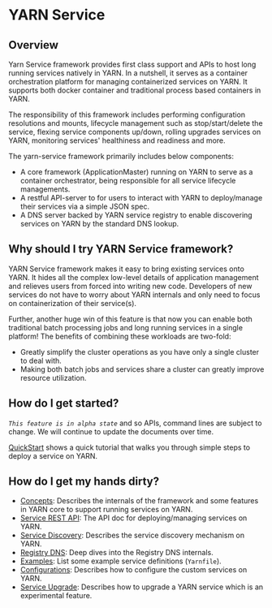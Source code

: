 <!---
  Licensed under the Apache License, Version 2.0 (the "License");
  you may not use this file except in compliance with the License.
  You may obtain a copy of the License at

   http://www.apache.org/licenses/LICENSE-2.0

  Unless required by applicable law or agreed to in writing, software
  distributed under the License is distributed on an "AS IS" BASIS,
  WITHOUT WARRANTIES OR CONDITIONS OF ANY KIND, either express or implied.
  See the License for the specific language governing permissions and
  limitations under the License. See accompanying LICENSE file.
-->

# YARN Service
## Overview
Yarn Service framework provides first class support and APIs to host long running services natively in YARN. 
In a nutshell, it serves as a container orchestration platform for managing containerized services on YARN. It supports both docker container
and traditional process based containers in YARN.

The responsibility of this framework includes performing configuration resolutions and mounts, 
lifecycle management such as stop/start/delete the service, flexing service components up/down, rolling upgrades services on YARN, monitoring services' healthiness and readiness and more.

The yarn-service framework primarily includes below components:

* A core framework (ApplicationMaster) running on YARN to serve as a container orchestrator, being responsible for all service lifecycle managements.
* A restful API-server to for users to interact with YARN to deploy/manage their services via a simple JSON spec.
* A DNS server backed by YARN service registry to enable discovering services on YARN by the standard DNS lookup.

## Why should I try YARN Service framework?

YARN Service framework makes it easy to bring existing services onto YARN.
It hides all the complex low-level details of application management and relieves
users from forced into writing new code. Developers of new services do not have
to worry about YARN internals and only need to focus on containerization of their
service(s).

Further, another huge win of this feature is that now you can enable both
traditional batch processing jobs and long running services in a single platform!
The benefits of combining these workloads are two-fold:

* Greatly simplify the cluster operations as you have only a single cluster to deal with.
* Making both batch jobs and services share a cluster can greatly improve resource utilization.

## How do I get started?

*`This feature is in alpha state`* and so APIs, command lines are subject to change. We will continue to update the documents over time.

[QuickStart](QuickStart.html) shows a quick tutorial that walks you through simple steps to deploy a service on YARN.

## How do I get my hands dirty?

* [Concepts](Concepts.html): Describes the internals of the framework and some features in YARN core to support running services on YARN.
* [Service REST API](YarnServiceAPI.html): The API doc for deploying/managing services on YARN.
* [Service Discovery](ServiceDiscovery.html): Describes the service discovery mechanism on YARN.
* [Registry DNS](RegistryDNS.html): Deep dives into the Registry DNS internals.
* [Examples](Examples.html): List some example service definitions (`Yarnfile`).
* [Configurations](Configurations.html): Describes how to configure the custom services on YARN.
* [Service Upgrade](ServiceUpgrade.html): Describes how to upgrade a YARN service which is an experimental feature.
